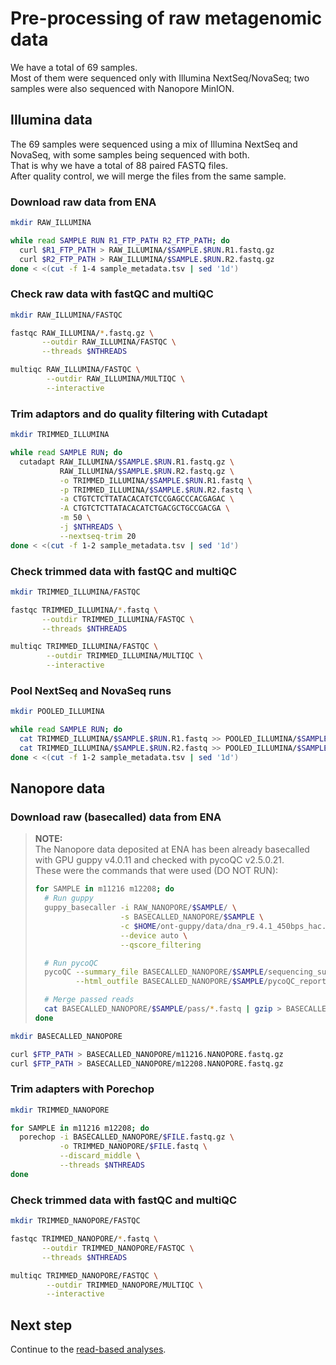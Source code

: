 # Pre-processing of raw metagenomic data

We have a total of 69 samples.  
Most of them were sequenced only with Illumina NextSeq/NovaSeq; two samples were also sequenced with Nanopore MinION.

## Illumina data

The 69 samples were sequenced using a mix of Illumina NextSeq and NovaSeq, with some samples being sequenced with both.  
That is why we have a total of 88 paired FASTQ files.  
After quality control, we will merge the files from the same sample.

### Download raw data from ENA

```bash
mkdir RAW_ILLUMINA

while read SAMPLE RUN R1_FTP_PATH R2_FTP_PATH; do
  curl $R1_FTP_PATH > RAW_ILLUMINA/$SAMPLE.$RUN.R1.fastq.gz
  curl $R2_FTP_PATH > RAW_ILLUMINA/$SAMPLE.$RUN.R2.fastq.gz
done < <(cut -f 1-4 sample_metadata.tsv | sed '1d')
```

### Check raw data with fastQC and multiQC

```bash
mkdir RAW_ILLUMINA/FASTQC

fastqc RAW_ILLUMINA/*.fastq.gz \
       --outdir RAW_ILLUMINA/FASTQC \
       --threads $NTHREADS

multiqc RAW_ILLUMINA/FASTQC \
        --outdir RAW_ILLUMINA/MULTIQC \
        --interactive
```

### Trim adaptors and do quality filtering with Cutadapt

```bash
mkdir TRIMMED_ILLUMINA

while read SAMPLE RUN; do
  cutadapt RAW_ILLUMINA/$SAMPLE.$RUN.R1.fastq.gz \
           RAW_ILLUMINA/$SAMPLE.$RUN.R2.fastq.gz \
           -o TRIMMED_ILLUMINA/$SAMPLE.$RUN.R1.fastq \
           -p TRIMMED_ILLUMINA/$SAMPLE.$RUN.R2.fastq \
           -a CTGTCTCTTATACACATCTCCGAGCCCACGAGAC \
           -A CTGTCTCTTATACACATCTGACGCTGCCGACGA \
           -m 50 \
           -j $NTHREADS \
           --nextseq-trim 20
done < <(cut -f 1-2 sample_metadata.tsv | sed '1d')
```

### Check trimmed data with fastQC and multiQC

```bash
mkdir TRIMMED_ILLUMINA/FASTQC

fastqc TRIMMED_ILLUMINA/*.fastq \
       --outdir TRIMMED_ILLUMINA/FASTQC \
       --threads $NTHREADS

multiqc TRIMMED_ILLUMINA/FASTQC \
        --outdir TRIMMED_ILLUMINA/MULTIQC \
        --interactive
```

### Pool NextSeq and NovaSeq runs

```bash
mkdir POOLED_ILLUMINA

while read SAMPLE RUN; do
  cat TRIMMED_ILLUMINA/$SAMPLE.$RUN.R1.fastq >> POOLED_ILLUMINA/$SAMPLE.R1.fastq
  cat TRIMMED_ILLUMINA/$SAMPLE.$RUN.R2.fastq >> POOLED_ILLUMINA/$SAMPLE.R2.fastq
done < <(cut -f 1-2 sample_metadata.tsv | sed '1d')
```

## Nanopore data

### Download raw (basecalled) data from ENA

> **NOTE:**  
> The Nanopore data deposited at ENA has been already basecalled with GPU guppy v4.0.11 and checked with pycoQC v2.5.0.21.  
> These were the commands that were used (DO NOT RUN):
>
>```bash
> for SAMPLE in m11216 m12208; do
>   # Run guppy
>   guppy_basecaller -i RAW_NANOPORE/$SAMPLE/ \
>                    -s BASECALLED_NANOPORE/$SAMPLE \
>                    -c $HOME/ont-guppy/data/dna_r9.4.1_450bps_hac.cfg \
>                    --device auto \
>                    --qscore_filtering
>
>   # Run pycoQC
>   pycoQC --summary_file BASECALLED_NANOPORE/$SAMPLE/sequencing_summary.txt \
>          --html_outfile BASECALLED_NANOPORE/$SAMPLE/pycoQC_report.html
>
>   # Merge passed reads
>   cat BASECALLED_NANOPORE/$SAMPLE/pass/*.fastq | gzip > BASECALLED_NANOPORE/$SAMPLE.fastq.gz
> done
>```


```bash
mkdir BASECALLED_NANOPORE

curl $FTP_PATH > BASECALLED_NANOPORE/m11216.NANOPORE.fastq.gz
curl $FTP_PATH > BASECALLED_NANOPORE/m12208.NANOPORE.fastq.gz
```

### Trim adapters with Porechop

```bash
mkdir TRIMMED_NANOPORE

for SAMPLE in m11216 m12208; do
  porechop -i BASECALLED_NANOPORE/$FILE.fastq.gz \
           -o TRIMMED_NANOPORE/$FILE.fastq \
           --discard_middle \
           --threads $NTHREADS
done
```

### Check trimmed data with fastQC and multiQC

```bash
mkdir TRIMMED_NANOPORE/FASTQC

fastqc TRIMMED_NANOPORE/*.fastq \
       --outdir TRIMMED_NANOPORE/FASTQC \
       --threads $NTHREADS

multiqc TRIMMED_NANOPORE/FASTQC \
        --outdir TRIMMED_NANOPORE/MULTIQC \
        --interactive
```

## Next step

Continue to the [read-based analyses](https://github.com/ArcticMicrobialEcology/Kilpisjarvi-MAGs/blob/master/02-read-based.md).
